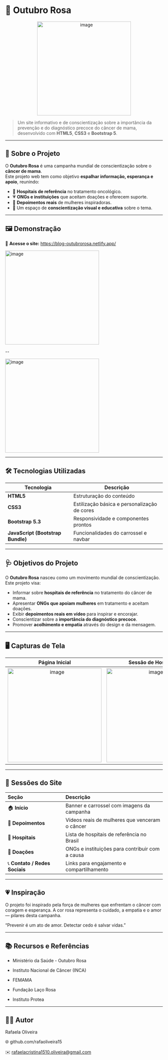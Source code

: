 # 🎀 Outubro Rosa

<p align="center">
  <img width="300" height="300" alt="image" src="https://github.com/user-attachments/assets/ccabe974-e5a5-4eef-8ec2-c2e7b6da9118" />

</p>

> Um site informativo e de conscientização sobre a importância da prevenção e do diagnóstico precoce do câncer de mama, desenvolvido com **HTML5**, **CSS3** e **Bootstrap 5**.

---

## 🌸 Sobre o Projeto

O **Outubro Rosa** é uma campanha mundial de conscientização sobre o **câncer de mama**.  
Este projeto web tem como objetivo **espalhar informação, esperança e apoio**, reunindo:

- 🏥 **Hospitais de referência** no tratamento oncológico.  
- 💗 **ONGs e instituições** que aceitam doações e oferecem suporte.  
- 🎥 **Depoimentos reais** de mulheres inspiradoras.  
- 📢 Um espaço de **conscientização visual e educativa** sobre o tema.

---

## 🖼️ Demonstração

🔗 **Acesse o site:** https://blog-outubrorosa.netlify.app/

<img width="300" height="300" alt="image" src="https://github.com/user-attachments/assets/e36598d9-cce0-4c18-b900-05a0dc851734" />

--

<img width="300" height="300" alt="image" src="https://github.com/user-attachments/assets/ff3a52d6-c3af-45f9-bd8e-1f64bcc51c8a" />


---

## 🛠️ Tecnologias Utilizadas

| Tecnologia | Descrição |
|-------------|------------|
| **HTML5** | Estruturação do conteúdo |
| **CSS3** | Estilização básica e personalização de cores |
| **Bootstrap 5.3** | Responsividade e componentes prontos |
| **JavaScript (Bootstrap Bundle)** | Funcionalidades do carrossel e navbar |

---

## 🩺 Objetivos do Projeto

O **Outubro Rosa** nasceu como um movimento mundial de conscientização.  
Este projeto visa:

- Informar sobre **hospitais de referência** no tratamento do câncer de mama.  
- Apresentar **ONGs que apoiam mulheres** em tratamento e aceitam doações.  
- Exibir **depoimentos reais em vídeo** para inspirar e encorajar.  
- Conscientizar sobre a **importância do diagnóstico precoce**.  
- Promover **acolhimento e empatia** através do design e da mensagem.

---

## 🖥️ Capturas de Tela

| Página Inicial | Sessão de Hospitais | Sessão de ONGs | 
|:---------------:|:------------------:|:---------------:|
| <img width="300" height="300" alt="image" src="https://github.com/user-attachments/assets/ccabe974-e5a5-4eef-8ec2-c2e7b6da9118" /> | <img width="300" height="300" alt="image" src="https://github.com/user-attachments/assets/e36598d9-cce0-4c18-b900-05a0dc851734" /> | (<img width="300" height="300" alt="image" src="https://github.com/user-attachments/assets/ff3a52d6-c3af-45f9-bd8e-1f64bcc51c8a" /> |

---

## 🌸 Sessões do Site

| Seção | Descrição |
|:------|:-----------|
| 🏠 **Início** | Banner e carrossel com imagens da campanha |
| 🎥 **Depoimentos** | Vídeos reais de mulheres que venceram o câncer |
| 🏥 **Hospitais** | Lista de hospitais de referência no Brasil |
| 💝 **Doações** | ONGs e instituições para contribuir com a causa |
| 📞 **Contato / Redes Sociais** | Links para engajamento e compartilhamento |

---

## 💗 Inspiração

O projeto foi inspirado pela força de mulheres que enfrentam o câncer com coragem e esperança.
A cor rosa representa o cuidado, a empatia e o amor — pilares desta campanha.

“Prevenir é um ato de amor. Detectar cedo é salvar vidas.”

---

## 📚 Recursos e Referências

- Ministério da Saúde - Outubro Rosa

- Instituto Nacional de Câncer (INCA)

- FEMAMA

- Fundação Laço Rosa

- Instituto Protea

---

## 👩‍💻 Autor

Rafaela Oliveira

🌐 github.com/rafaoliveira15

✉️ rafaelacristina1510.oliveira@gmail.com


